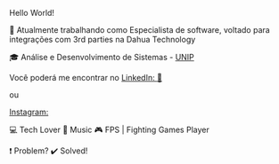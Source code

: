 

<!--
**nelonard/nelonard** is a ✨ _special_ ✨ repository because its `README.md` (this file) appears on your GitHub profile.

Here are some ideas to get you started:

- 🔭 I’m currently working on ...
- 🌱 I’m currently learning ...
- 👯 I’m looking to collaborate on ...
- 🤔 I’m looking for help with ...
- 💬 Ask me about ...
- 📫 How to reach me: ...
- 😄 Pronouns: ...
- ⚡ Fun fact: ...
-->

Hello World!



:paperclip: Atualmente trabalhando como Especialista de software, voltado para integrações com 3rd parties na Dahua Technology


:mortar_board: Análise e Desenvolvimento de Sistemas - <a href="https://https://www.unip.br/presencial/">UNIP</a>



Você poderá me encontrar no <a href="https://www.linkedin.com/in/leonardo-silva-1626b8161/">LinkedIn: :office:</a>


ou

<a href="https:instagram.com/nelonardo"> Instagram:</a>




:computer: Tech Lover
:blue_heart: Music
:video_game: FPS | Fighting Games Player


:heavy_exclamation_mark: Problem? :heavy_check_mark: Solved!





